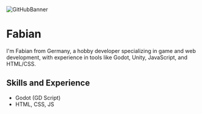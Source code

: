 ![GitHubBanner](https://github.com/user-attachments/assets/2162c71a-274b-46e2-807a-9cfdbbf386dc)

# Fabian
I'm Fabian from Germany, a hobby developer specializing in game and web development, with experience in tools like Godot, Unity, JavaScript, and HTML/CSS.

## Skills and Experience
* Godot (GD Script)
* HTML, CSS, JS
